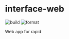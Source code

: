 # interface-web

![build](https://github.com/rapidotapp/interface-web/workflows/build/badge.svg)
![format](https://github.com/rapidotapp/interface-web/workflows/format/badge.svg)

Web app for rapid
